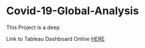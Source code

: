 # Covid-19-Global-Analysis
This Project is a deep

Link to Tableau Dashboard Online [HERE](https://public.tableau.com/app/profile/agbons.ekata.inuaghata/viz/CovidDashboard_16772865163830/Dashboard1)
